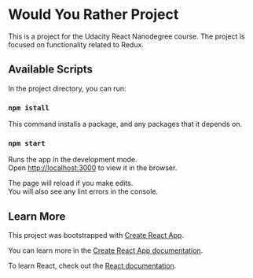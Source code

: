 # Would You Rather Project

This is a project for the Udacity React Nanodegree course. The project is focused on functionality related to Redux.

## Available Scripts

In the project directory, you can run:

### `npm istall`

This command installs a package, and any packages that it depends on.

### `npm start`

Runs the app in the development mode.<br>
Open [http://localhost:3000](http://localhost:3000) to view it in the browser.

The page will reload if you make edits.<br>
You will also see any lint errors in the console.

## Learn More

This project was bootstrapped with [Create React App](https://github.com/facebook/create-react-app).

You can learn more in the [Create React App documentation](https://facebook.github.io/create-react-app/docs/getting-started).

To learn React, check out the [React documentation](https://reactjs.org/).